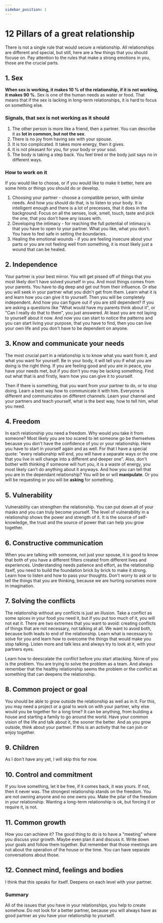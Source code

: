 ```yaml
---
sidebar_position: 1
---
```


# 12 Pillars of a great relationship

There is not a single rule that would secure a relationship.
All relationships are different and special, but still, here are
a few things that you should focuse on. Pay attention to the 
rules that make a strong emotions in you, those are the crucial parts.

## 1. Sex 

**When sex is working, it makes 10 % of the relationship, if it is not working, it makes 90 %.**
Sex is one of the human needs as water or food. That means that if the sex is lacking in 
long-term relationships, it is hard to focus on something else.

### Signals, that sex is not working as it should
1. The other person is more like a friend, then a partner.
   You can describe it as **lot in common, but not the sex**.
2. There is no joy from having sex with your spouse.
3. It is too complicated. It takes more energy, then it gives.
4. It is not pleasant for you, for your body or your soul.
5. The body is taking a step back. You feel tired or the body just says no in different ways.

### How to work on it

If you would like to choose, or if you would like to make it better, here are some hints or things
you should do or develop.

1. Choosing your partner - choose a compatible person, with similar needs. And how you should do that,
   is to listen to your body. It is intelligent enough and there is a lot of precesses, that it does
   in the background. Focus on all the senses, look, smell, touch, taste and pick the one, that 
   you don't have any issues with. 
2. Developing the intimacy - for reaching the full potential of intimacy is that you have to open
   to your partner. What you like, what you don't. You have to feel safe in setting the boundaries.
3. Healing the emotional wounds - if you are feeling insecure about your parts or you are not 
   feeling well from something, it is most likely just a wound that can be healed.

## 2. Independence

Your partner is your best mirror. You will get pissed off of things that you most likely don't 
have solved yourself in you. And most things comes from your parents. You have to dig deep 
and get out from their influence. Or else you will seek in your partner what you didn't get from them.
Learn what it is and learn how you can give it to yourself. Then you will be completely independent.
And how you can figure out if you are still dependent? If you are asking a questions like 
"What would have my parents think about it", or "Can I really do that to them", you just answered.
At least you are not laying to yourself about it now. And now you can start to notice the patterns and
you can start living your purpose, that you have to find, then you can live your own life and you
don't have to be dependent on anyone.

## 3. Know and communicate your needs

The most crucial part in a relationship is to know what you want from it, and what you want
for yourself. Be in your body, it will tell you if what you are doing is the right thing. If
you are feeling good and you are in peace, you have your needs met, but if you don't you may be 
lacking something. Find out what that is and firstly, learn how you can give it to yourself.

Then if there is something, that you want from your partner to do, or to stop doing. Learn 
a best way how to communicate it with him. Everyone is different and communicates on different 
channels. Learn your channel and your partners and teach yourself, what is the best way, how 
to tell him, what you need.

## 4. Freedom

In each relationship you need a freedom. Why would you take it from someone? Most likely
you are too scared to let someone go be themselves because you don't have the confidence of 
you or your relationship. Here you have to start in yourself again and as well. For that 
I have a special quote: "every relationship will end, you will have a separate ways or the 
one that you live in will change into a different and deeper one". Also, don't bother
with thinking if someone will hurt you, it is a waste of energy, you most likely can't do
anything about it anyways. And how you can tell that you are in the dependant relationship?
You will be or will **manipulate**. Or you will be requesting or you will be **asking** for something.

## 5. Vulnerability

Vulnerability can strengthen the relationship. You can put down all of your masks and you can
truly become yourself. The level of vulnerability in a relationship shows the power and strength of it.
It is the source of self-knowledge, the trust and the source of power that can help you grow together.

## 6. Constructive communication

When you are talking with someone, not just your spouse, it is good to know that both of you have a 
different filters created from different lives and experiences. Understanding needs patience and 
effort, as the relationship itself, you need to build the foundation brick by brick to make it strong.
Learn how to listen and how to pass your thoughts. Don't worry to ask or to tell the things that you are
thinking, because we are hurting ourselves more in imagination. 

## 7. Solving the conflicts

The relationship without any conflicts is just an illusion. Take a conflict as some spices in your food
you need it, but if you put too much of it, you will not eat it. There are two extremes that you want to
avoid: creating conflicts of things that are not necessary, not talking at all. We want to avoid both, 
because both leads to end of the relationship. Learn what is necessary to solve for you and learn how 
to overcome the things that would make you stop talking. Listen more and talk less and always try to 
look at it, with your partners eyes. 

Learn how to deescalate the conflict before you start attacking. None of you is the problem. You are
trying to solve the problem as a team. And always remember that the healthy relationship seems the 
problem or the conflict as something that can deepens the relationship.

## 8. Common project or goal

You should be able to grow outside the relationship as well as in it. For this, you may need a project 
or a goal to work on with your partner, why else would you be together for a long time? It can be 
anything, from building a house and starting a family to go around the world. Have your common vision 
of the life and talk about it, the sooner the better. And as you grow outside, think about your partner.
If this is an activity that he can join or enjoy together. 

## 9. Children

As I don't have any yet, I will skip this for now. 

## 10. Control and commitment

If you love something, let it be free, if it comes back, it was yours. If not, then it never was.
The strongest relationship stands on the freedom. You are not owning anyone and no one owns you.
Make the pilar of the freedom in your relationship. Wanting a long-term relationship is ok, but 
forcing it or require it, is not. 

## 11. Common growth

How you can achieve it? The good thing to do is to have a "meeting" where you discuss your growth.
Maybe even plan it and discuss it. Write down your goals and follow them together. But remember that
those meetings are not about the operation of the house or the time. You can have separate conversations
about those. 

## 12. Connect mind, feelings and bodies

I think that this speaks for itself. Deepens on each level with your partner. 


### Summary

All of the issues that you have in your relationships, you help to create somehow.
Do not look for a better partner, because you will always have as good partner as
you have your relationship to yourself.